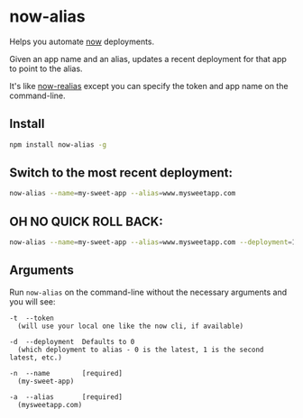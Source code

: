 # now-alias

Helps you automate [now](https://zeit.co/now) deployments.

Given an app name and an alias, updates a recent deployment for that app to point to the alias.

It's like [now-realias](https://github.com/remy/now-realias) except you can specify the token and app name on the command-line.

## Install

```sh
npm install now-alias -g
```

## Switch to the most recent deployment:

```sh
now-alias --name=my-sweet-app --alias=www.mysweetapp.com
```

## OH NO QUICK ROLL BACK:

```sh
now-alias --name=my-sweet-app --alias=www.mysweetapp.com --deployment=1
```

## Arguments

Run `now-alias` on the command-line without the necessary arguments and you will see:

```
-t  --token
  (will use your local one like the now cli, if available)

-d  --deployment  Defaults to 0
  (which deployment to alias - 0 is the latest, 1 is the second latest, etc.)

-n  --name        [required]
  (my-sweet-app)

-a  --alias       [required]
  (mysweetapp.com)
```

